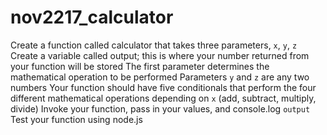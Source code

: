 # nov2217_calculator

Create a function called calculator that takes three parameters, `x`, `y`, `z` <br />
Create a variable called output; this is where your number returned from your function will be stored
The first parameter determines the mathematical operation to be performed
Parameters `y` and `z` are any two numbers
Your function should have five conditionals that perform the four different mathematical operations depending on `x` (add, subtract, multiply, divide)
Invoke your function, pass in your values, and console.log `output`
Test your function using node.js
